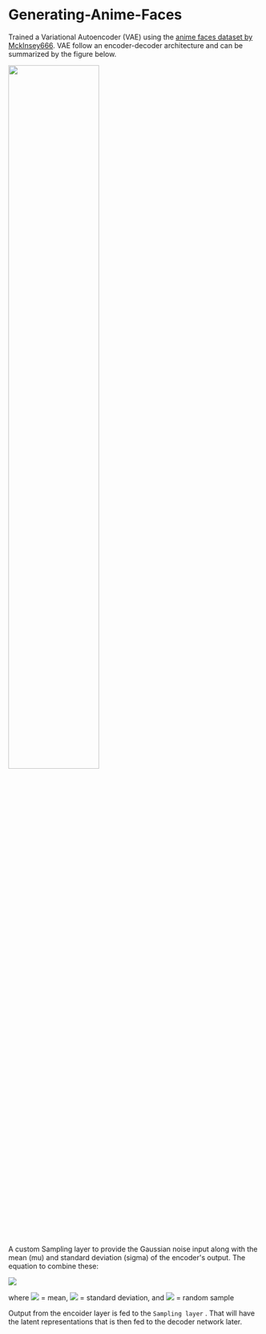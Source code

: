 # Generating-Anime-Faces

Trained a Variational Autoencoder (VAE) using the [anime faces dataset by MckInsey666](https://github.com/bchao1/Anime-Face-Dataset).
VAE follow an encoder-decoder architecture and can be summarized by the figure below.

<img src="https://drive.google.com/uc?export=view&id=1YAZAeMGEJ1KgieYk1ju-S9DoshpMREeC" width="60%" height="60%"/>

A custom Sampling layer to provide the Gaussian noise input along with the mean (mu) and standard deviation (sigma) of the encoder's output. The equation to combine these:

<img src="https://render.githubusercontent.com/render/math?math=z = \mu + e^{0.5\sigma} * \epsilon">

where <img src="https://render.githubusercontent.com/render/math?math=\mu"> = mean, <img src="https://render.githubusercontent.com/render/math?math=\sigma"> = standard deviation, and <img src="https://render.githubusercontent.com/render/math?math=\epsilon"> = random sample

Output from the encoider layer is fed to the `Sampling layer` . That will have the latent representations that is then fed to the decoder network later.

